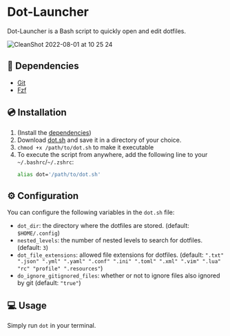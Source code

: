 # Dot-Launcher

Dot-Launcher is a Bash script to quickly open and edit dotfiles.

![CleanShot 2022-08-01 at 10 25 24](https://user-images.githubusercontent.com/55558407/182106546-6dc69c9a-a37f-4e33-8564-c4d7ed8112cb.gif)

## 🚚 Dependencies

- [Git](https://git-scm.com/)
- [Fzf](https://github.com/junegunn/fzf)

## 💿 Installation

1. (Install the [dependencies](#dependencies))
2. Download [dot.sh](./dot.sh) and save it in a directory of your choice.
3. `chmod +x /path/to/dot.sh` to make it executable
4. To execute the script from anywhere, add the following line to your `~/.bashrc`/`~/.zshrc`:
    ```bash
    alias dot='/path/to/dot.sh'
    ```

## ⚙️ Configuration

You can configure the following variables in the `dot.sh` file:
- `dot_dir`: the directory where the dotfiles are stored. (default: `$HOME/.config`)
- `nested_levels`: the number of nested levels to search for dotfiles. (default: `3`)
- `dot_file_extensions`: allowed file extensions for dotfiles. (default: `".txt" ".json" ".yml" ".yaml" ".conf" ".ini" ".toml" ".xml" ".vim" ".lua" "rc" "profile" ".resources"`)
- `do_ignore_gitignored_files`: whether or not to ignore files also ignored by git (default: `"true"`)

## 💻 Usage

Simply run `dot` in your terminal.

